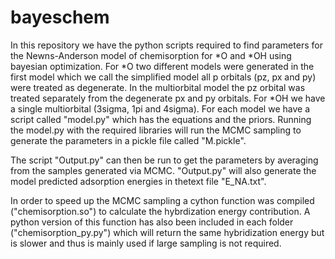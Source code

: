 # bayeschem

In this repository we have the python scripts required to find parameters for the Newns-Anderson model of chemisorption for *O and *OH using bayesian optimization.
For *O two different models were generated in the first model which we call the simplified model all p orbitals (pz, px and py) were treated as degenerate. In the multiorbital model
the pz orbital was treated separately from the degenerate px and py orbitals. For *OH we have a single multiorbital (3sigma, 1pi and 4sigma).
For each model we have a script called "model.py" which has the equations and the priors. Running the model.py with the required libraries will run the MCMC sampling to generate the parameters in a pickle file called "M.pickle".

The script "Output.py" can then be run to get the parameters by averaging from the samples generated via MCMC. "Output.py" will also generate the model predicted adsorption energies in thetext file "E_NA.txt".

In order to speed up the MCMC sampling a cython function was compiled ("chemisorption.so") to calculate the hybrdization energy contribution. A python version of this function has also been included in each folder ("chemisorption_py.py") which will return the same hybridization energy but is slower and thus is mainly used if large sampling is not required. 
